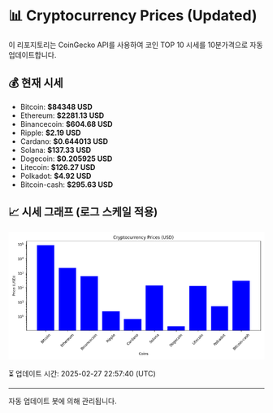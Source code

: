 
# 📊 Cryptocurrency Prices (Updated)

이 리포지토리는 CoinGecko API를 사용하여 코인 TOP 10 시세를 10분가격으로 자동 업데이트합니다.

## 💰 현재 시세
- Bitcoin: **$84348 USD**
- Ethereum: **$2281.13 USD**
- Binancecoin: **$604.68 USD**
- Ripple: **$2.19 USD**
- Cardano: **$0.644013 USD**
- Solana: **$137.33 USD**
- Dogecoin: **$0.205925 USD**
- Litecoin: **$126.27 USD**
- Polkadot: **$4.92 USD**
- Bitcoin-cash: **$295.63 USD**

## 📈 시세 그래프 (로그 스케일 적용)
![Crypto Prices](crypto_prices.png)

⏳ 업데이트 시간: 2025-02-27 22:57:40 (UTC)

---
자동 업데이트 봇에 의해 관리됩니다.
